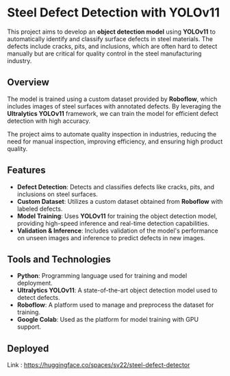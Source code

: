# Steel Defect Detection with YOLOv11

This project aims to develop an **object detection model** using **YOLOv11** to automatically identify and classify surface defects in steel materials. The defects include cracks, pits, and inclusions, which are often hard to detect manually but are critical for quality control in the steel manufacturing industry.

## Overview

The model is trained using a custom dataset provided by **Roboflow**, which includes images of steel surfaces with annotated defects. By leveraging the **Ultralytics YOLOv11** framework, we can train the model for efficient defect detection with high accuracy.

The project aims to automate quality inspection in industries, reducing the need for manual inspection, improving efficiency, and ensuring high product quality.

## Features

* **Defect Detection**: Detects and classifies defects like cracks, pits, and inclusions on steel surfaces.
* **Custom Dataset**: Utilizes a custom dataset obtained from **Roboflow** with labeled defects.
* **Model Training**: Uses **YOLOv11** for training the object detection model, providing high-speed inference and real-time detection capabilities.
* **Validation & Inference**: Includes validation of the model's performance on unseen images and inference to predict defects in new images.

## Tools and Technologies

* **Python**: Programming language used for training and model deployment.
* **Ultralytics YOLOv11**: A state-of-the-art object detection model used to detect defects.
* **Roboflow**: A platform used to manage and preprocess the dataset for training.
* **Google Colab**: Used as the platform for model training with GPU support.

## Deployed
Link : https://huggingface.co/spaces/sv22/steel-defect-detector


